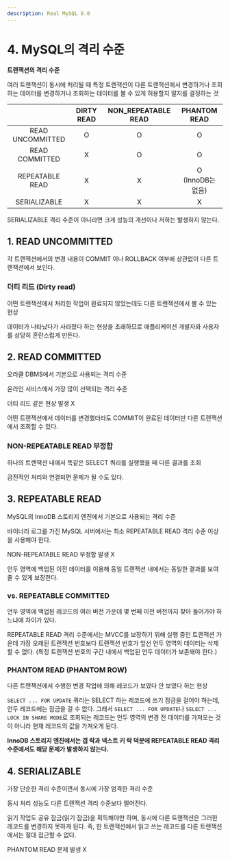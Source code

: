 ```yaml
---
description: Real MySQL 8.0
---
```


# 4. MySQL의 격리 수준

**트랜잭션의 격리 수준**

여러 트랜잭션이 동시에 처리될 때 특정 트랜잭션이 다른 트랜잭션에서 변경하거나 조회하는 데이터를 변경하거나 조회하는 데이터를 볼 수 있게 허용할지 말지를 결정하는 것

|                  | DIRTY READ | NON_REPEATABLE READ |     PHANTOM READ     |
| :--------------: | :--------: | :-----------------: | :------------------: |
| READ UNCOMMITTED |     O      |          O          |          O           |
|  READ COMMITTED  |     X      |          O          |          O           |
| REPEATABLE READ  |     X      |          X          | O<br>(InnoDB는 없음) |
|   SERIALIZABLE   |     X      |          X          |          X           |

SERIALIZABLE 격리 수준이 아니라면 크게 성능의 개선이나 저하는 발생하지 않는다.

## 1. READ UNCOMMITTED

각 트랜잭션에서의 변경 내용이 COMMIT 이나 ROLLBACK 여부에 상관없이 다른 트랜잭션에서 보인다.

### 더티 리드 (Dirty read)

어떤 트랜잭션에서 처리한 작업이 완료되지 않았는데도 다른 트랜잭션에서 볼 수 있는 현상

데이터가 나타났다가 사라졌다 하는 현상을 초래하므로 애플리케이션 개발자와 사용자를 상당히 혼란스럽게 만든다.

## 2. READ COMMITTED

오라클 DBMS에서 기본으로 사용되는 격리 수준

온라인 서비스에서 가장 많이 선택되는 격리 수준

더티 리드 같은 현상 발생 X

어떤 트랜잭션에서 데이터를 변경했더라도 COMMIT이 완료된 데이터만 다른 트랜잭션에서 조회할 수 있다.

### NON-REPEATABLE READ 부정합

하나의 트랜잭션 내에서 똑같은 SELECT 쿼리를 실행했을 때 다른 결과를 조회

금전적인 처리와 연결되면 문제가 될 수도 있다.

## 3. REPEATABLE READ

MySQL의 InnoDB 스토리지 엔진에서 기본으로 사용되는 격리 수준

바이너리 로그를 가진 MySQL 서버에서는 최소 REPEATABLE READ 격리 수준 이상을 사용해야 한다.

NON-REPEATABLE READ 부정합 발생 X

언두 영역에 백업된 이전 데이터를 이용해 동일 트랜잭션 내에서는 동일한 결과를 보여줄 수 있게 보장한다.

### vs. REPEATABLE COMMITTED

언두 영역에 백업된 레코드의 여러 버전 가운데 몇 번째 이전 버전까지 찾아 들어가야 하느냐에 차이가 있다.

REPEATABLE READ 격리 수준에서는 MVCC를 보장하기 위해 실행 중인 트랜잭션 가운데 가장 오래된 트랜잭션 번호보다 트랜잭션 번호가 앞선 언두 영역의 데이터는 삭제할 수 없다. (특정 트랜잭션 번호의 구간 내에서 백업된 언두 데이터가 보존돼야 한다.)

### PHANTOM READ (PHANTOM ROW)

다른 트랜잭션에서 수행한 변경 작업에 의해 레코드가 보였다 안 보였다 하는 현상

`SELECT ... FOR UPDATE` 쿼리는 SELECT 하는 레코드에 쓰기 잠금을 걸어야 하는데, 언두 레코드에는 잠금을 걸 수 없다. 그래서 `SELECT ... FOR UPDATE`나 `SELECT ... LOCK IN SHARE MODE`로 조회되는 레코드는 언두 영역의 변경 전 데이터를 가져오는 것이 아니라 현재 레코드의 값을 가져오게 된다.

**InnoDB 스토리지 엔진에서는 갭 락과 넥스트 키 락 덕분에 REPEATABLE READ 격리 수준에서도 해당 문제가 발생하지 않는다.**

## 4. SERIALIZABLE

가장 단순한 격리 수준이면서 동시에 가장 엄격한 격리 수준

동시 처리 성능도 다른 트랜잭션 격리 수준보다 떨어진다.

읽기 작업도 공유 잠금(읽기 잠금)을 획득해야만 하며, 동시에 다른 트랜잭션은 그러한 레코드를 변경하지 못하게 된다. 즉, 한 트랜잭션에서 읽고 쓰는 레코드를 다른 트랜잭션에서는 절대 접근할 수 없다.

PHANTOM READ 문제 발생 X